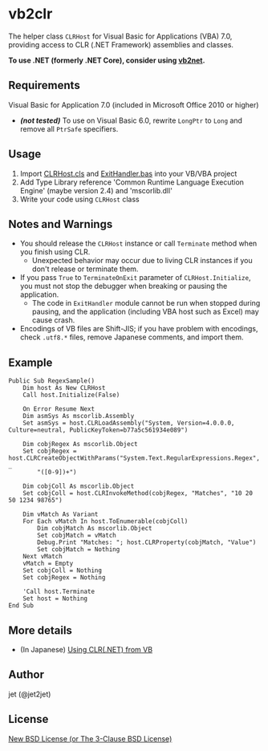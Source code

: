 # vb2clr

The helper class `CLRHost` for Visual Basic for Applications (VBA) 7.0, providing access to CLR (.NET Framework) assemblies and classes.

**To use .NET (formerly .NET Core), consider using [vb2net](https://github.com/jet2jet/vb2net).**

## Requirements

Visual Basic for Application 7.0 (included in Microsoft Office 2010 or higher)

* ***(not tested)*** To use on Visual Basic 6.0, rewrite `LongPtr` to `Long` and remove all `PtrSafe` specifiers.

## Usage

1. Import [CLRHost.cls](./CLRHost.cls) and [ExitHandler.bas](./ExitHandler.bas) into your VB/VBA project
2. Add Type Library reference 'Common Runtime Language Execution Engine' (maybe version 2.4) and 'mscorlib.dll'
3. Write your code using `CLRHost` class

## Notes and Warnings

* You should release the `CLRHost` instance or call `Terminate` method when you finish using CLR.
  * Unexpected behavior may occur due to living CLR instances if you don't release or terminate them.
* If you pass `True` to `TerminateOnExit` parameter of `CLRHost.Initialize`, you must not stop the debugger when breaking or pausing the application.
  * The code in `ExitHandler` module cannot be run when stopped during pausing, and the application (including VBA host such as Excel) may cause crash.
* Encodings of VB files are Shift-JIS; if you have problem with encodings, check `.utf8.*` files, remove Japanese comments, and import them.

## Example

```
Public Sub RegexSample()
    Dim host As New CLRHost
    Call host.Initialize(False)

    On Error Resume Next
    Dim asmSys As mscorlib.Assembly
    Set asmSys = host.CLRLoadAssembly("System, Version=4.0.0.0, Culture=neutral, PublicKeyToken=b77a5c561934e089")

    Dim cobjRegex As mscorlib.Object
    Set cobjRegex = host.CLRCreateObjectWithParams("System.Text.RegularExpressions.Regex", _
        "([0-9])+")

    Dim cobjColl As mscorlib.Object
    Set cobjColl = host.CLRInvokeMethod(cobjRegex, "Matches", "10 20 50 1234 98765")

    Dim vMatch As Variant
    For Each vMatch In host.ToEnumerable(cobjColl)
        Dim cobjMatch As mscorlib.Object
        Set cobjMatch = vMatch
        Debug.Print "Matches: "; host.CLRProperty(cobjMatch, "Value")
        Set cobjMatch = Nothing
    Next vMatch
    vMatch = Empty
    Set cobjColl = Nothing
    Set cobjRegex = Nothing

    'Call host.Terminate
    Set host = Nothing
End Sub
```

## More details

- (In Japanese) [Using CLR(.NET) from VB](https://www.pg-fl.jp/program/tips/vb2clr1.htm)

## Author

jet (@jet2jet)

## License

[New BSD License (or The 3-Clause BSD License)](./LICENSE)
